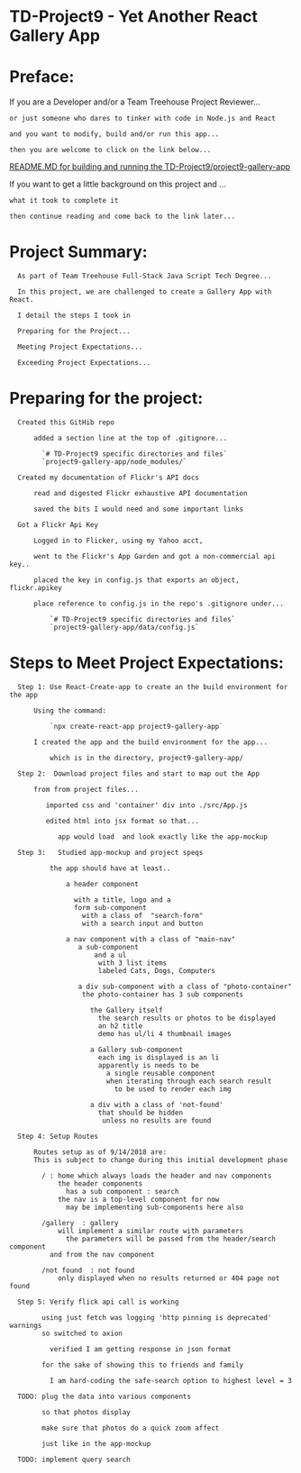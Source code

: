 # TD-Project9 - Yet Another React Gallery App

# Preface:

  If you are a Developer and/or a Team Treehouse Project Reviewer...

    or just someone who dares to tinker with code in Node.js and React

    and you want to modify, build and/or run this app...

    then you are welcome to click on the link below...

  [README.MD for building and running the TD-Project9/project9-gallery-app](https://github.com/pereznetworks/TD-Project9/tree/master/project9-gallery-app)

  If you want to get a little background on this project and ...

    what it took to complete it

    then continue reading and come back to the link later...


# Project Summary:

      As part of Team Treehouse Full-Stack Java Script Tech Degree...

      In this project, we are challenged to create a Gallery App with React.

      I detail the steps I took in

      Preparing for the Project...

      Meeting Project Expectations...

      Exceeding Project Expectations...

# Preparing for the project:

      Created this GitHib repo

          added a section line at the top of .gitignore...

            `# TD-Project9 specific directories and files`
            `project9-gallery-app/node_modules/`

      Created my documentation of Flickr's API docs

          read and digested Flickr exhaustive API documentation

          saved the bits I would need and some important links

      Got a Flickr Api Key

          Logged in to Flicker, using my Yahoo acct,

          went to the Flickr's App Garden and got a non-commercial api key..

          placed the key in config.js that exports an object, flickr.apikey

          place reference to config.js in the repo's .gitignore under...

              `# TD-Project9 specific directories and files`
              `project9-gallery-app/data/config.js`

# Steps to Meet Project Expectations:

      Step 1: Use React-Create-app to create an the build environment for the app

          Using the command:

              `npx create-react-app project9-gallery-app`

          I created the app and the build environment for the app...

              which is in the directory, project9-gallery-app/

      Step 2:  Download project files and start to map out the App

          from from project files...

             imported css and 'container' div into ./src/App.js

             edited html into jsx format so that...

                app would load  and look exactly like the app-mockup           

      Step 3:   Studied app-mockup and project speqs

              the app should have at least..

                  a header component

                    with a title, logo and a
                    form sub-component
                      with a class of  "search-form"
                      with a search input and button

                  a nav component with a class of "main-nav"
                     a sub-component
                         and a ul
                          with 3 list items
                          labeled Cats, Dogs, Computers

                     a div sub-component with a class of "photo-container"
                      the photo-container has 3 sub components

                        the Gallery itself
                          the search results or photos to be displayed
                          an h2 title
                          demo has ul/li 4 thumbnail images

                        a Gallery sub-component
                          each img is displayed is an li  
                          apparently is needs to be
                            a single reusable component
                            when iterating through each search result
                              to be used to render each img  

                        a div with a class of 'not-found'
                          that should be hidden
                           unless no results are found

      Step 4: Setup Routes

          Routes setup as of 9/14/2018 are:
          This is subject to change during this initial development phase

            / : home which always loads the header and nav components
                the header components
                  has a sub component : search
                the nav is a top-level component for now
                  may be implementing sub-components here also

            /gallery  : gallery
                will implement a similar route with parameters
                  the parameters will be passed from the header/search component
              and from the nav component

            /not found  : not found
                only displayed when no results returned or 404 page not found

      Step 5: Verify flick api call is working

            using just fetch was logging 'http pinning is deprecated' warnings
            so switched to axion

              verified I am getting response in json format

            for the sake of showing this to friends and family

              I am hard-coding the safe-search option to highest level = 3

      TODO: plug the data into various components

            so that photos display

            make sure that photos do a quick zoom affect

            just like in the app-mockup

      TODO: implement query search
